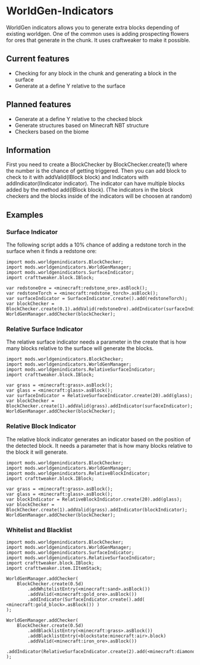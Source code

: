 # WorldGen-Indicators
WorldGen indicators allows you to generate extra blocks depending of existing worldgen. One of the common uses is adding prospecting flowers for ores that generate in the chunk. It uses craftweaker to make it possible.

## Current features
* Checking for any block in the chunk and generating a block in the surface
* Generate at a define Y relative to the surface

## Planned features
* Generate at a define Y relative to the checked block
* Generate structures based on Minecraft NBT structure
* Checkers based on the biome

## Information
First you need to create a BlockChecker by BlockChecker.create(1) where the number is the chance of getting triggered. Then you can add block to check to it with addValid(IBlock block) and Indicators with addIndicator(IIndicator indicator). The indicator can have multiple blocks added by the method add(IBlock block). (The indicators in the block checkers and the blocks inside of the indicators will be choosen at random)

## Examples
### Surface Indicator
The following script adds a 10% chance of adding a redstone torch in the surface when it finds a redstone ore: 
```
import mods.worldgenindicators.BlockChecker;
import mods.worldgenindicators.WorldGenManager;
import mods.worldgenindicators.SurfaceIndicator;
import crafttweaker.block.IBlock;

var redstoneOre = <minecraft:redstone_ore>.asBlock();
var redstoneTorch = <minecraft:redstone_torch>.asBlock();
var surfaceIndicator = SurfaceIndicator.create().add(redstoneTorch);
var blockChecker = BlockChecker.create(0.1).addValid(redstoneOre).addIndicator(surfaceIndicator);
WorldGenManager.addChecker(blockChecker);
```
### Relative Surface Indicator
The relative surface indicator needs a parameter in the create that is how many blocks relative to the surface will generate the blocks.
```
import mods.worldgenindicators.BlockChecker;
import mods.worldgenindicators.WorldGenManager;
import mods.worldgenindicators.RelativeSurfaceIndicator;
import crafttweaker.block.IBlock;

var grass = <minecraft:grass>.asBlock();
var glass = <minecraft:glass>.asBlock();
var surfaceIndicator = RelativeSurfaceIndicator.create(20).add(glass);
var blockChecker = BlockChecker.create(1).addValid(grass).addIndicator(surfaceIndicator);
WorldGenManager.addChecker(blockChecker);
```

### Relative Block Indicator
The relative block indicator generates an indicator based on the position of the detected block. It needs a parameter that is how many blocks relative to the block it will generate.
```
import mods.worldgenindicators.BlockChecker;
import mods.worldgenindicators.WorldGenManager;
import mods.worldgenindicators.RelativeBlockIndicator;
import crafttweaker.block.IBlock;

var grass = <minecraft:grass>.asBlock();
var glass = <minecraft:glass>.asBlock();
var blockIndicator = RelativeBlockIndicator.create(20).add(glass);
var blockChecker = BlockChecker.create(1).addValid(grass).addIndicator(blockIndicator);
WorldGenManager.addChecker(blockChecker);
```

### Whitelist and Blacklist
```
import mods.worldgenindicators.BlockChecker;
import mods.worldgenindicators.WorldGenManager;
import mods.worldgenindicators.SurfaceIndicator;
import mods.worldgenindicators.RelativeSurfaceIndicator;
import crafttweaker.block.IBlock;
import crafttweaker.item.IItemStack;

WorldGenManager.addChecker(
    BlockChecker.create(0.5d)
        .addWhitelistEntry(<minecraft:sand>.asBlock())
        .addValid(<minecraft:gold_ore>.asBlock())
        .addIndicator(SurfaceIndicator.create().add( <minecraft:gold_block>.asBlock()) )
);

WorldGenManager.addChecker(
    BlockChecker.create(0.5d)
        .addBlacklistEntry(<minecraft:grass>.asBlock())
        .addBlacklistEntry(<blockstate:minecraft:air>.block)
        .addValid(<minecraft:iron_ore>.asBlock())
        .addIndicator(RelativeSurfaceIndicator.create(2).add(<minecraft:diamond_block>.asBlock()))
);
```
